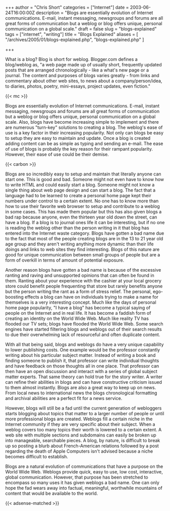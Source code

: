 +++
author = "Chris Short"
categories = ["Internet"]
date = 2003-06-24T16:00:00Z
description = "Blogs are essentially evolution of Internet communications. E-mail, instant messaging, newsgroups and forums are all great forms of communication but a weblog or blog offers unique, personal communication on a global scale."
draft = false
slug = "blogs-explained"
tags = ["internet", "writing"]
title = "Blogs Explained"
aliases = [
    "/archives/2005/01/blogs-explained.php",
    "blogs-explained.php"
]

+++

What is a blog? Blog is short for weblog. Blogger.com defines a blog/weblog as, "a web page made up of usually short, frequently updated posts that are arranged chronologically - like a what's new page or a journal. The content and purposes of blogs varies greatly - from links and commentary about other web sites, to news about a company/person/idea, to diaries, photos, poetry, mini-essays, project updates, even fiction."

{{< mc >}}

Blogs are essentially evolution of Internet communications. E-mail, instant messaging, newsgroups and forums are all great forms of communication but a weblog or blog offers unique, personal communication on a global scale. Also, blogs have become increasing simple to implement and there are numerous "turn-key" solutions to creating a blog. The weblog's ease of use is a key factor in their increasing popularity. Not only can blogs be easy to setup they are easy to maintain and update. Once a blog is created adding content can be as simple as typing and sending an e-mail. The ease of use of blogs is probably the key reason for their rampant popularity. However, their ease of use could be their demise.

{{< carbon >}}

Blogs are so incredibly easy to setup and maintain that literally anyone can start one. This is good and bad. Someone might not even have to know how to write HTML and could easily start a blog. Someone might not know a single thing about web page design and can start a blog. The fact that a language had to be learned to create a personal home page kept their numbers under control to a certain extent. No one has to know more than how to use their favorite web browser to setup and contribute to a weblog in some cases. This has made them popular but this has also given blogs a bad rap because anyone, even the thirteen year old down the street, can have a blog. If a blog is to journal ones life it can be interesting, but if no one is reading the weblog other than the person writing in it that blog has entered into the Internet waste category. Blogs have gotten a bad name due to the fact that most of the people creating blogs are in the 13 to 21 year old age group and they aren't writing anything more dynamic than their life doings and links to web sites they find interesting. Blogs of this nature are good for unique communication between small groups of people but are a form of overkill in terms of amount of potential exposure.

Another reason blogs have gotten a bad name is because of the excessive ranting and raving and unsupported opinions that can often be found in them. Ranting about your experience with the cashier at your local grocery store could benefit people frequenting that store but rarely benefits anyone but the person writing the rant as a form of stress relief. The personal, ego-boosting effects a blog can have on individuals trying to make a name for themselves is a very interesting concept. Much like the days of personal home page popularity, "I have a blog" has become a typical saying of people on the Internet and in real life. It has become a faddish form of creating an identity on the World Wide Web. Much like reality TV has flooded our TV sets; blogs have flooded the World Wide Web. Some search engines have started filtering blogs and weblogs out of their search results to due their overwhelming lack of resourceful and often duplicate content.

With all that being said, blogs and weblogs do have a very unique capability to lower publishing costs. One example would be the professor constantly writing about his particular subject matter. Instead of writing a book and finding someone to publish it, that professor can write individual thoughts and have feedback on those thoughts all in one place. That professor can then have an open discussion and interact with a series of global subject matter experts. That same theory can hold true for the story writer. A writer can refine their abilities in blogs and can have constructive criticism issued to them almost instantly. Blogs are also a great way to keep up on news. From local news to international news the blogs chronological formatting and archival abilities are a perfect fit for a news service.

However, blogs will still be a fad until the current generation of webloggers starts blogging about topics that matter to a larger number of people or until more professional blogs are created. Weblogs fill a certain niche in the Internet community if they are very specific about their subject. When a weblog covers too many topics their worth is lowered to a certain extent. A web site with multiple sections and subdomains can easily be broken up into manageable, searchable pieces. A blog, by nature, is difficult to break up so posting a blurb about French-American relations followed by a post regarding the death of Apple Computers isn't advised because a niche becomes difficult to establish.

Blogs are a natural evolution of communications that have a purpose on the World Wide Web. Weblogs provide quick, easy to use, low cost, interactive, global communication. However, that purpose has been stretched to encompass so many uses it has given weblogs a bad name. One can only hope the fad wears away into factual, meaningful, worthwhile mountains of content that would be available to the world.

{{< adsense-matched >}}
